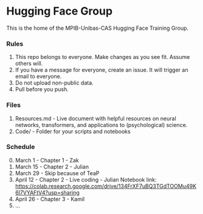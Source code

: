 # Hugging Face Group

This is the home of the MPIB-Unibas-CAS Hugging Face Training Group. 

### Rules

1. This repo belongs to everyone. Make changes as you see fit. Assume others will.
2. If you have a message for everyone, create an issue. It will trigger an email to everyone.  
2. Do not upload non-public data.
3. Pull before you push.

### Files

1. Resources.md - Live document with helpful resources on neural networks, transformers, and applications to (psychological) science. 
2. Code/ - Folder for your scripts and notebooks

### Schedule

0. March 1 - Chapter 1 - Zak
1. March 15 - Chapter 2 - Julian
2. March 29 - Skip because of TeaP
3. April 12 - Chapter 2 - Live coding - Julian  Notebook link: https://colab.research.google.com/drive/134FrXF7uBQ3TGdTOOMu49K6l7VYAFtV4?usp=sharing
4. April 26 - Chapter 3 - Kamil
5. ...
